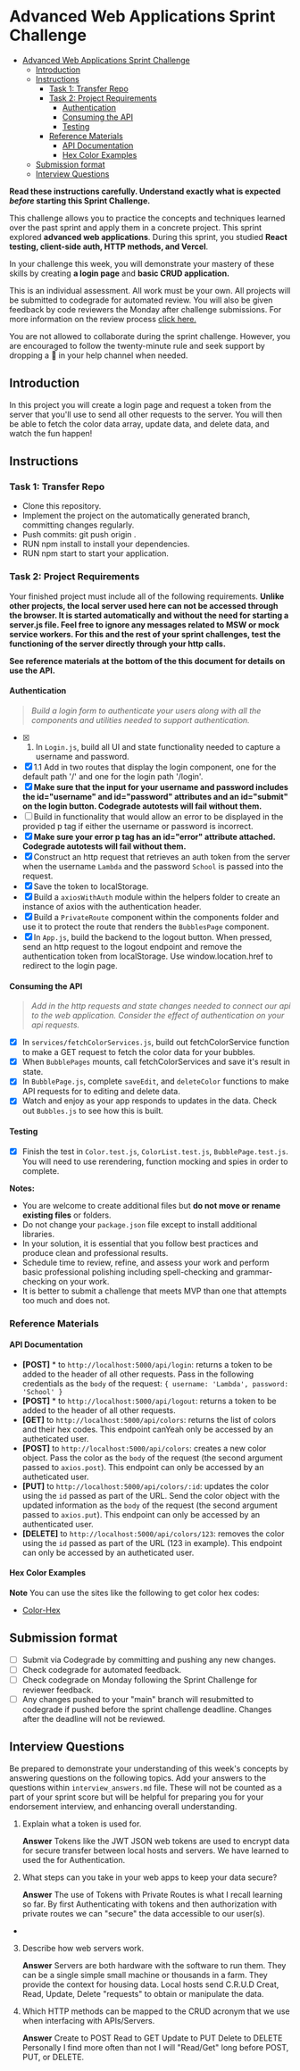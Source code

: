 # Advanced Web Applications Sprint Challenge

- [Advanced Web Applications Sprint Challenge](#advanced-web-applications-sprint-challenge)
  - [Introduction](#introduction)
  - [Instructions](#instructions)
    - [Task 1: Transfer Repo](#task-1-transfer-repo)
    - [Task 2: Project Requirements](#task-2-project-requirements)
      - [Authentication](#authentication)
      - [Consuming the API](#consuming-the-api)
      - [Testing](#testing)
    - [Reference Materials](#reference-materials)
      - [API Documentation](#api-documentation)
      - [Hex Color Examples](#hex-color-examples)
  - [Submission format](#submission-format)
  - [Interview Questions](#interview-questions)

**Read these instructions carefully. Understand exactly what is expected _before_ starting this Sprint Challenge.**

This challenge allows you to practice the concepts and techniques learned over the past sprint and apply them in a concrete project. This sprint explored **advanced web applications**. During this sprint, you studied **React testing, client-side auth, HTTP methods, and Vercel**.

In your challenge this week, you will demonstrate your mastery of these skills by creating **a login page** and **basic CRUD application.**

This is an individual assessment. All work must be your own. All projects will be submitted to codegrade for automated review. You will also be given feedback by code reviewers the Monday after challenge submissions. For more information on the review process [click here.](https://www.notion.so/lambdaschool/How-to-View-Feedback-in-CodeGrade-c5147cee220c4044a25de28bcb6bb54a)

You are not allowed to collaborate during the sprint challenge. However, you are encouraged to follow the twenty-minute rule and seek support by dropping a :wave: in your help channel when needed.

## Introduction

In this project you will create a login page and request a token from the server that you'll use to send all other requests to the server. You will then be able to fetch the color data array, update data, and delete data, and watch the fun happen!

## Instructions

### Task 1: Transfer Repo
* Clone this repository.
* Implement the project on the automatically generated <firstName-lastName> branch, committing changes regularly.
* Push commits: git push origin <firstName-lastName>.
* RUN npm install to install your dependencies.
* RUN npm start to start your application.
 
### Task 2: Project Requirements
Your finished project must include all of the following requirements. **Unlike other projects, the local server used here can not be accessed through the browser. It is started automatically and without the need for starting a server.js file. Feel free to ignore any messages related to MSW or mock service workers. For this and the rest of your sprint challenges, test the functioning of the server directly through your http calls.**

**See reference materials at the bottom of the this document for details on use the API.**

#### Authentication
> *Build a login form to authenticate your users along with all the components and utilities needed to support authentication.*

* [x] 1. In `Login.js`, build all UI and state functionality needed to capture a username and password.
* [x] 1.1 Add in two routes that display the login component, one for the default path '/' and one for the login path '/login'.
* [x] **Make sure that the input for your username and password includes the id="username" and id="password" attributes and an id="submit" on the login button. Codegrade autotests will fail without them.**
* [ ] Build in functionality that would allow an error to be displayed in the provided p tag if either the username or password is incorrect.
* [x] **Make sure your error p tag has an id="error" attribute attached. Codegrade autotests will fail without them.**
* [x] Construct an http request that retrieves an auth token from the server when the username `Lambda` and the password `School` is passed into the request.
* [x] Save the token to localStorage.
* [x] Build a `axiosWithAuth` module within the helpers folder to create an instance of axios with the authentication header.
* [x] Build a `PrivateRoute` component within the components folder and use it to protect the route that renders the `BubblesPage` component.
* [x] In `App.js`, build the backend to the logout button. When pressed, send an http request to the logout endpoint and remove the authentication token from localStorage. Use window.location.href to redirect to the login page.

#### Consuming the API
> *Add in the http requests and state changes needed to connect our api to the web application. Consider the effect of authentication on your api requests.*

* [x] In `services/fetchColorServices.js`, build out fetchColorService function to make a GET request to fetch the color data for your bubbles.
* [x] When `BubblePages` mounts, call fetchColorServices and save it's result in state.
* [x] In `BubblePage.js`, complete `saveEdit`, and `deleteColor` functions to make API requests for to editing and delete data.
* [x] Watch and enjoy as your app responds to updates in the data. Check out `Bubbles.js` to see how this is built.

#### Testing
* [x] Finish the test in `Color.test.js`, `ColorList.test.js`, `BubblePage.test.js`. You will need to use rerendering, function mocking and spies in order to complete.

**Notes:**
* You are welcome to create additional files but **do not move or rename existing files** or folders.
* Do not change your `package.json` file except to install additional libraries.
* In your solution, it is essential that you follow best practices and produce clean and professional results.
* Schedule time to review, refine, and assess your work and perform basic professional polishing including spell-checking and grammar-checking on your work.
* It is better to submit a challenge that meets MVP than one that attempts too much and does not.

### Reference Materials

#### API Documentation
* **[POST]** * to `http://localhost:5000/api/login`: returns a token to be added to the header of all other requests. Pass in the following credentials as the `body` of the request: `{ username: 'Lambda', password: 'School' }`
* **[POST]** * to `http://localhost:5000/api/logout`: returns a token to be added to the header of all other requests.
* **[GET]** to `http://localhost:5000/api/colors`: returns the list of colors and their hex codes. This endpoint canYeah only be accessed by an autheticated user.
* **[POST]** to `http://localhost:5000/api/colors`: creates a new color object. Pass the color as the `body` of the request (the second argument passed to `axios.post`). This endpoint can only be accessed by an autheticated user.
* **[PUT]** to `http://localhost:5000/api/colors/:id`: updates the color using the `id` passed as part of the URL. Send the color object with the updated information as the `body` of the request (the second argument passed to `axios.put`). This endpoint can only be accessed by an authenticated user.
* **[DELETE]** to `http://localhost:5000/api/colors/123`: removes the color using the `id` passed as part of the URL (123 in example). This endpoint can only be accessed by an autheticated user.

#### Hex Color Examples
**Note** You can use the sites like the following to get color hex codes:
* [Color-Hex](https://www.color-hex.com/)

## Submission format

* [ ] Submit via Codegrade by committing and pushing any new changes.
* [ ] Check codegrade for automated feedback.
* [ ] Check codegrade on Monday following the Sprint Challenge for reviewer feedback.
* [ ] Any changes pushed to your "main" branch will resubmitted to codegrade if pushed before the sprint challenge deadline. Changes after the deadline will not be reviewed.

## Interview Questions

Be prepared to demonstrate your understanding of this week's concepts by answering questions on the following topics. Add your answers to the questions within `interview_answers.md` file. These will not be counted as a part of your sprint score but will be helpful for preparing you for your endorsement interview, and enhancing overall understanding.

1. Explain what a token is used for.

    **Answer** 
    Tokens like the JWT JSON web tokens are used to encrypt data for secure transfer between local hosts and servers. We have learned to used the for Authentication. 

2. What steps can you take in your web apps to keep your data secure?
   
   **Answer** 
   The use of Tokens with Private Routes is what I recall learning so far.  By first Authenticating with tokens and then authorization with private routes we can "secure" the data accessible to our user(s). 
- 
3. Describe how web servers work.
    
    **Answer** 
    Servers are both hardware with the software to run them. They can be a single simple small machine or thousands in a farm. They provide the context for housing data. Local hosts send C.R.U.D Creat, Read, Update, Delete "requests" to obtain or manipulate the data. 

2. Which HTTP methods can be mapped to the CRUD acronym that we use when interfacing with APIs/Servers.
    
    **Answer**
    Create to POST
    Read to GET
    Update to PUT
    Delete to DELETE
    Personally I find more often than not I will "Read/Get" long before POST, PUT, or DELETE. 
